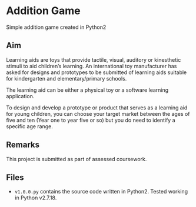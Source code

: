# Addition Game
Simple addition game created in Python2

## Aim
Learning aids are toys that provide tactile, visual, auditory or kinesthetic stimuli to aid children’s learning. An international toy manufacturer has asked for designs and prototypes to be submitted of learning aids suitable for kindergarten and elementary/primary schools.   

The learning aid can be either a physical toy or a software learning application.   

To design and develop a prototype or product that serves as a learning aid for young children, you can choose your target market between the ages of five and ten (Year one to year five or so) but you do need to identify a specific age range.

## Remarks
This project is submitted as part of assessed coursework.

## Files
- `v1.0.0.py` contains the source code written in Python2. Tested working in Python v2.7.18.
